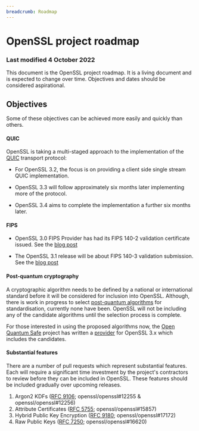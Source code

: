 ```yaml
---
breadcrumb: Roadmap
---
```

# OpenSSL project roadmap

### Last modified 4 October 2022

This document is the OpenSSL project roadmap. It is a living document
and is expected to change over time. Objectives and dates should be
considered aspirational.

## Objectives

Some of these objectives can be achieved more easily and quickly
than others.

#### QUIC

OpenSSL is taking a multi-staged approach to the implementation of the
[QUIC] transport protocol:

- For OpenSSL 3.2, the focus is on providing a client side single stream
QUIC implementation.

- OpenSSL 3.3 will follow approximately six months later implementing more
of the protocol.

- OpenSSL 3.4 aims to complete the implementation a further six months later.

[QUIC]: https://datatracker.ietf.org/doc/html/rfc9000

#### FIPS

- OpenSSL 3.0 FIPS Provider has had its FIPS 140-2 validation certificate issued.
See the [blog post](/blog/blog/2022/08/24/FIPS-validation-certificate-issued/)

- The OpenSSL 3.1 release will be about FIPS 140-3 validation submission.
See the [blog post](/blog/blog/2022/09/30/fips-140-3/)

#### Post-quantum cryptography

A cryptographic algorithm needs to be defined by a national or
international standard before it will be considered for inclusion into
OpenSSL.  Although, there is work in progress to select
[post-quantum algorithms] for standardisation, currently none have been.
OpenSSL will not be including any of the candidate algorithms until the
selection process is complete.

For those interested in using the proposed algorithms now, the
[Open Quantum Safe] project has written a [provider] for OpenSSL 3.x
which includes the candidates.

[post-quantum algorithms]: https://csrc.nist.gov/Projects/post-quantum-cryptography
[Open Quantum Safe]: https://openquantumsafe.org/
[provider]: https://github.com/open-quantum-safe/oqs-provider

#### Substantial features

There are a number of pull requests which represent substantial
features.  Each will require a significant time investment by the
project's contractors to review before they can be included in OpenSSL.
These features should be included gradually over upcoming releases.

1. Argon2 KDFs ([RFC 9106]; openssl/openssl#12255 & openssl/openssl#12256)
2. Attribute Certificates ([RFC 5755]; openssl/openssl#15857)
3. Hybrid Public Key Encryption ([RFC 9180]; openssl/openssl#17172)
4. Raw Public Keys ([RFC 7250]; openssl/openssl#16620)

[RFC 5755]: https://datatracker.ietf.org/doc/html/rfc5755
[RFC 7250]: https://datatracker.ietf.org/doc/html/rfc7250
[RFC 9106]: https://datatracker.ietf.org/doc/html/rfc9106
[RFC 9180]: https://datatracker.ietf.org/doc/html/rfc9180
